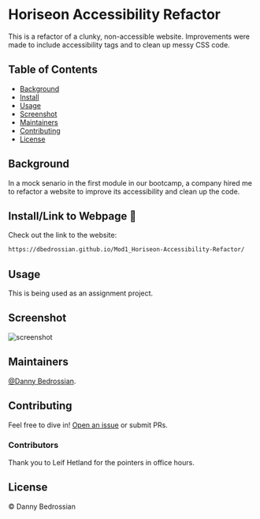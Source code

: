 # Horiseon Accessibility Refactor

This is a refactor of a clunky, non-accessible website. Improvements were made to include accessibility tags and to clean up messy CSS code.

## Table of Contents

- [Background](#background)
- [Install](#install)
- [Usage](#usage)
- [Screenshot](#screenshot)
- [Maintainers](#maintainers)
- [Contributing](#contributing)
- [License](#license)

## Background

In a mock senario in the first module in our bootcamp, a company hired me to refactor a website to improve its accessibility and clean up the code.


## Install/Link to Webpage 🔗 

Check out the link to the website:

```sh
https://dbedrossian.github.io/Mod1_Horiseon-Accessibility-Refactor/
```

## Usage

This is being used as an assignment project.


## Screenshot

![screenshot](https://github.com/dbedrossian/Mod1_Horiseon-Accessibility-Refactor/blob/9daebd2d70a1c04e53a5b19f473f34fb33bb24ca/assets/images/screenshot.png)

## Maintainers

[@Danny Bedrossian](https://github.com/dbedrossian).

## Contributing

Feel free to dive in! [Open an issue](https://github.com/dbedrossian/standard-readme/issues/new) or submit PRs.


### Contributors

Thank you to Leif Hetland for the pointers in office hours.


## License

© Danny Bedrossian